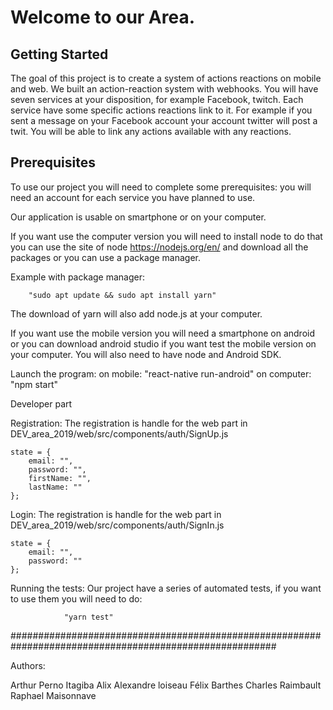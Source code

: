 Welcome to our Area.
=================

Getting Started
--------------

The goal of this project is to create a system of actions reactions on mobile and web.
We built an action-reaction system with webhooks.
You will have seven services at your disposition, for example Facebook, twitch.
Each service have some specific actions reactions link to it.
For example if you sent a message on your Facebook account your account twitter
will post a twit.
You will be able to link any actions available with any reactions.

Prerequisites
------------

To use our project you will need to complete some prerequisites:
   you will need an account for each service you have planned to use.

   Our application is usable on smartphone or on your computer.

   If you want use the computer version you will need to install node to do that
   you can use the site of node https://nodejs.org/en/ and download all the packages or you can use
   a package manager.

   Example with package manager:
   
        "sudo apt update && sudo apt install yarn"
        
   The download of yarn will also add node.js at your computer.


   If you want use the mobile version you will need a smartphone on android or
   you can download android studio if you want test the mobile version on your
   computer. You will also need to have node and Android SDK.

Launch the program:
    on mobile: "react-native run-android"
    on computer: "npm start"




Developer part


Registration:
    The registration is handle for the web part in DEV_area_2019/web/src/components/auth/SignUp.js

    state = {
        email: "",
        password: "",
        firstName: "",
        lastName: ""
    };

Login:
    The registration is handle for the web part in DEV_area_2019/web/src/components/auth/SignIn.js

    state = {
        email: "",
        password: ""
    };



Running the tests:
    Our project have a series of automated tests, if you want to use them you will
    need to do:
                
                "yarn test"



########################################################################################################

Authors:

Arthur Perno
Itagiba Alix
Alexandre loiseau
Félix Barthes
Charles Raimbault
Raphael Maisonnave
